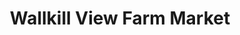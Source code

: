 ---
title: "Wallkill View Farm Market"
url: /new-paltz/wallkill-view-farm-market/
shop: greengrocer
---